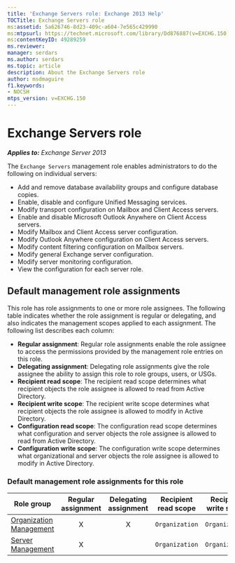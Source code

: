 ```yaml
---
title: 'Exchange Servers role: Exchange 2013 Help'
TOCTitle: Exchange Servers role
ms:assetid: 5a626746-8d23-409c-a604-7e565c429990
ms:mtpsurl: https://technet.microsoft.com/library/Dd876887(v=EXCHG.150)
ms:contentKeyID: 49289259
ms.reviewer: 
manager: serdars
ms.author: serdars
ms.topic: article
description: About the Exchange Servers role
author: msdmaguire
f1.keywords:
- NOCSH
mtps_version: v=EXCHG.150
---
```


# Exchange Servers role

_**Applies to:** Exchange Server 2013_

The `Exchange Servers` management role enables administrators to do the following on individual servers:

- Add and remove database availability groups and configure database copies.
- Enable, disable and configure Unified Messaging services.
- Modify transport configuration on Mailbox and Client Access servers.
- Enable and disable Microsoft Outlook Anywhere on Client Access servers.
- Modify Mailbox and Client Access server configuration.
- Modify Outlook Anywhere configuration on Client Access servers.
- Modify content filtering configuration on Mailbox servers.
- Modify general Exchange server configuration.
- Modify server monitoring configuration.
- View the configuration for each server role.

## Default management role assignments

This role has role assignments to one or more role assignees. The following table indicates whether the role assignment is regular or delegating, and also indicates the management scopes applied to each assignment. The following list describes each column:

- **Regular assignment**: Regular role assignments enable the role assignee to access the permissions provided by the management role entries on this role.
- **Delegating assignment**: Delegating role assignments give the role assignee the ability to assign this role to role groups, users, or USGs.
- **Recipient read scope**: The recipient read scope determines what recipient objects the role assignee is allowed to read from Active Directory.
- **Recipient write scope**: The recipient write scope determines what recipient objects the role assignee is allowed to modify in Active Directory.
- **Configuration read scope**: The configuration read scope determines what configuration and server objects the role assignee is allowed to read from Active Directory.
- **Configuration write scope**: The configuration write scope determines what organizational and server objects the role assignee is allowed to modify in Active Directory.

### Default management role assignments for this role

|Role group|Regular assignment|Delegating assignment|Recipient read scope|Recipient write scope|Configuration read scope|Configuration write scope|
|---|:---:|:---:|---|---|---|---|
|[Organization Management](organization-management-exchange-2013-help.md)|X|X|`Organization`|`Organization`|`OrganizationConfig`|`OrganizationConfig`|
|[Server Management](server-management-exchange-2013-help.md)|X||`Organization`|`Organization`|`OrganizationConfig`|`OrganizationConfig`|
